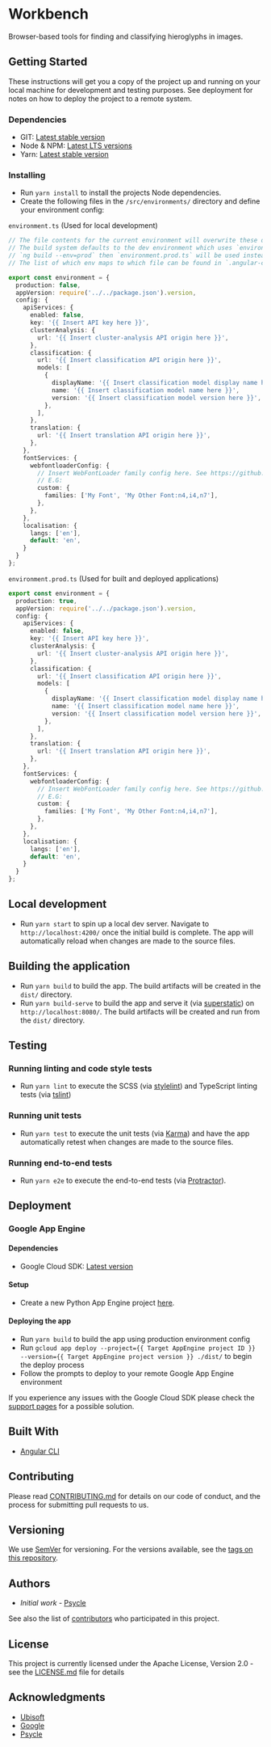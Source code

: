 # Workbench

Browser-based tools for finding and classifying hieroglyphs in images.

## Getting Started

These instructions will get you a copy of the project up and running on your local machine for development and testing purposes. See deployment for notes on how to deploy the project to a remote system.

### Dependencies

- GIT: [Latest stable version](https://git-scm.com/downloads)
- Node & NPM: [Latest LTS versions](https://nodejs.org/en/download/)
- Yarn: [Latest stable version](https://yarnpkg.com/en/docs/install)

### Installing

- Run `yarn install` to install the projects Node dependencies.
- Create the following files in the `/src/environments/` directory and define your environment config:

`environment.ts` (Used for local development)
```typescript
// The file contents for the current environment will overwrite these during build.
// The build system defaults to the dev environment which uses `environment.ts`, but if you do
// `ng build --env=prod` then `environment.prod.ts` will be used instead.
// The list of which env maps to which file can be found in `.angular-cli.json`.

export const environment = {
  production: false,
  appVersion: require('../../package.json').version,
  config: {
    apiServices: {
      enabled: false,
      key: '{{ Insert API key here }}',
      clusterAnalysis: {
        url: '{{ Insert cluster-analysis API origin here }}',
      },
      classification: {
        url: '{{ Insert classification API origin here }}',
        models: [
          {
            displayName: '{{ Insert classification model display name here }}',
            name: '{{ Insert classification model name here }}',
            version: '{{ Insert classification model version here }}',
          },
        ],
      },
      translation: {
        url: '{{ Insert translation API origin here }}',
      },
    },
    fontServices: {
      webfontloaderConfig: {
        // Insert WebFontLoader family config here. See https://github.com/typekit/webfontloader#modules
        // E.G:
        custom: {
          families: ['My Font', 'My Other Font:n4,i4,n7'],
        },
      },
    },
    localisation: {
      langs: ['en'],
      default: 'en',
    }
  }
};
```

`environment.prod.ts` (Used for built and deployed applications)
```typescript
export const environment = {
  production: true,
  appVersion: require('../../package.json').version,
  config: {
    apiServices: {
      enabled: false,
      key: '{{ Insert API key here }}',
      clusterAnalysis: {
        url: '{{ Insert cluster-analysis API origin here }}',
      },
      classification: {
        url: '{{ Insert classification API origin here }}',
        models: [
          {
            displayName: '{{ Insert classification model display name here }}',
            name: '{{ Insert classification model name here }}',
            version: '{{ Insert classification model version here }}',
          },
        ],
      },
      translation: {
        url: '{{ Insert translation API origin here }}',
      },
    },
    fontServices: {
      webfontloaderConfig: {
        // Insert WebFontLoader family config here. See https://github.com/typekit/webfontloader#modules
        // E.G:
        custom: {
          families: ['My Font', 'My Other Font:n4,i4,n7'],
        },
      },
    },
    localisation: {
      langs: ['en'],
      default: 'en',
    }
  }
};
```

## Local development

- Run `yarn start` to spin up a local dev server. Navigate to `http://localhost:4200/` once the initial build is complete. The app will automatically reload when changes are made to the source files.

## Building the application

- Run `yarn build` to build the app. The build artifacts will be created in the `dist/` directory.
- Run `yarn build-serve` to build the app and serve it (via [superstatic](https://github.com/firebase/superstatic)) on `http://localhost:8080/`. The build artifacts will be created and run from the `dist/` directory.

## Testing

### Running linting and code style tests

- Run `yarn lint` to execute the SCSS (via [stylelint](https://stylelint.io/)) and TypeScript linting tests (via [tslint](https://palantir.github.io/tslint/))

### Running unit tests

- Run `yarn test` to execute the unit tests (via [Karma](https://karma-runner.github.io)) and have the app automatically retest when changes are made to the source files.

### Running end-to-end tests

- Run `yarn e2e` to execute the end-to-end tests (via [Protractor](http://www.protractortest.org/)).

## Deployment

### Google App Engine

#### Dependencies

- Google Cloud SDK: [Latest version](https://cloud.google.com/sdk/install)

#### Setup

- Create a new Python App Engine project [here](https://console.cloud.google.com/projectselector/appengine/create?lang=python).

#### Deploying the app

- Run `yarn build` to build the app using production environment config
- Run `gcloud app deploy --project={{ Target AppEngine project ID }} --version={{ Target AppEngine project version }} ./dist/` to begin the deploy process
- Follow the prompts to deploy to your remote Google App Engine environment

If you experience any issues with the Google Cloud SDK please check the [support pages](https://cloud.google.com/sdk/docs/getting-support) for a possible solution.

## Built With

- [Angular CLI](https://cli.angular.io/)

## Contributing

Please read [CONTRIBUTING.md](./CONTRIBUTING.md) for details on our code of conduct, and the process for submitting pull requests to us.

## Versioning

We use [SemVer](http://semver.org/) for versioning. For the versions available, see the [tags on this repository](https://github.com/hieroglyphics-initiative/workbench/tags).

## Authors

- *Initial work* - [Psycle](https://www.psycle.com)

See also the list of [contributors](https://github.com/hieroglyphics-initiative/workbench/graphs/contributors) who participated in this project.

## License

This project is currently licensed under the Apache License, Version 2.0 - see the [LICENSE.md](./LICENSE.md) file for details

## Acknowledgments

- [Ubisoft](https://www.ubisoft.com)
- [Google](https://www.google.com)
- [Psycle](https://www.psycle.com)
